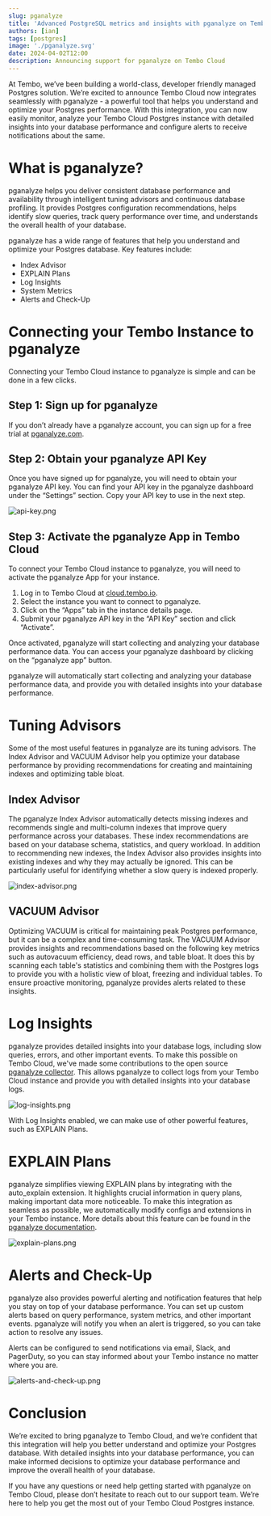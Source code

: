 ```yaml
---
slug: pganalyze
title: 'Advanced PostgreSQL metrics and insights with pganalyze on Tembo Cloud'
authors: [ian]
tags: [postgres]
image: './pganalyze.svg'
date: 2024-04-02T12:00
description: Announcing support for pganalyze on Tembo Cloud
---
```


At Tembo, we’ve been building a world-class, developer friendly managed Postgres solution. We’re excited to announce
Tembo Cloud now integrates seamlessly with pganalyze - a powerful tool that helps you understand and optimize your
Postgres performance. With this integration, you can now easily monitor, analyze your Tembo Cloud Postgres instance with
detailed insights into your database performance and configure alerts to receive notifications about the same.

# What is pganalyze?
pganalyze helps you deliver consistent database performance and availability through intelligent tuning advisors and
continuous database profiling. It provides Postgres configuration recommendations, helps identify slow queries, track
query performance over time, and understands the overall health of your database.

pganalyze has a wide range of features that help you understand and optimize your Postgres database. Key features
include:

- Index Advisor
- EXPLAIN Plans
- Log Insights
- System Metrics
- Alerts and Check-Up

# Connecting your Tembo Instance to pganalyze
Connecting your Tembo Cloud instance to pganalyze is simple and can be done in a few clicks.

[//]: # (TODO: Add screenshots for each step)

## Step 1: Sign up for pganalyze
If you don’t already have a pganalyze account, you can sign up for a free trial at [pganalyze.com](https://pganalyze.com/).

## Step 2: Obtain your pganalyze API Key
Once you have signed up for pganalyze, you will need to obtain your pganalyze API key. You can find your API key in the
pganalyze dashboard under the “Settings” section. Copy your API key to use in the next step.

![api-key.png](api-key.png)

## Step 3: Activate the pganalyze App in Tembo Cloud
To connect your Tembo Cloud instance to pganalyze, you will need to activate the pganalyze App for your instance.

1. Log in to Tembo Cloud at [cloud.tembo.io](https://cloud.tembo.io/).
2. Select the instance you want to connect to pganalyze.
3. Click on the “Apps” tab in the instance details page.
4. Submit your pganalyze API key in the “API Key” section and click “Activate”.

Once activated, pganalyze will start collecting and analyzing your database performance data. You can access your pganalyze
dashboard by clicking on the “pganalyze app” button.

pganalyze will automatically start collecting and analyzing your database performance data, and provide you
with detailed insights into your database performance.

# Tuning Advisors
Some of the most useful features in pganalyze are its tuning advisors. The Index Advisor and VACUUM Advisor help you optimize
your database performance by providing recommendations for creating and maintaining indexes and optimizing table bloat.

## Index Advisor
The pganalyze Index Advisor automatically detects missing indexes and recommends single and multi-column indexes that
improve query performance across your databases. These index recommendations are based on your database schema, statistics,
and query workload. In addition to recommending new indexes, the Index Advisor also provides insights into existing indexes
and why they may actually be ignored. This can be particularly useful for identifying whether a slow query is indexed
properly.

![index-advisor.png](index-advisor.png)

## VACUUM Advisor
Optimizing VACUUM is critical for maintaining peak Postgres performance, but it can be a complex and time-consuming task.
The VACUUM Advisor provides insights and recommendations based on the following key metrics such as autovacuum
efficiency, dead rows, and table bloat. It does this by scanning each table's statistics and combining them with the
Postgres logs to provide you with a holistic view of bloat, freezing and individual tables. To ensure proactive monitoring,
pganalyze provides alerts related to these insights.

[//]: # (screenshot)

# Log Insights
pganalyze provides detailed insights into your database logs, including slow queries, errors, and other important events.
To make this possible on Tembo Cloud, we've made some contributions to the open source [pganalyze collector](https://github.com/pganalyze/collector/).
This allows pganalyze to collect logs from your Tembo Cloud instance and provide you with detailed insights into your database logs.

![log-insights.png](log-insights.png)

With Log Insights enabled, we can make use of other powerful features, such as EXPLAIN Plans.

# EXPLAIN Plans
pganalyze simplifies viewing EXPLAIN plans by integrating with the auto_explain extension. It highlights crucial
information in query plans, making important data more noticeable. To make this integration as seamless as possible, we
automatically modify configs and extensions in your Tembo instance. More details about this feature can be found in the 
[pganalyze documentation](https://pganalyze.com/docs/explain).

![explain-plans.png](explain-plans.png)

# Alerts and Check-Up
pganalyze also provides powerful alerting and notification features that help you stay on top of your database performance.
You can set up custom alerts based on query performance, system metrics, and other important events. pganalyze will
notify you when an alert is triggered, so you can take action to resolve any issues.

Alerts can be configured to send notifications via email, Slack, and PagerDuty, so you can stay informed about your Tembo
instance no matter where you are.

![alerts-and-check-up.png](alerts-and-check-up.png)

# Conclusion
We’re excited to bring pganalyze to Tembo Cloud, and we’re confident that this integration will help you better understand
and optimize your Postgres database. With detailed insights into your database performance, you can make informed decisions
to optimize your database performance and improve the overall health of your database.

If you have any questions or need help getting started with pganalyze on Tembo Cloud, please don’t hesitate to reach out to
our support team. We’re here to help you get the most out of your Tembo Cloud Postgres instance.
